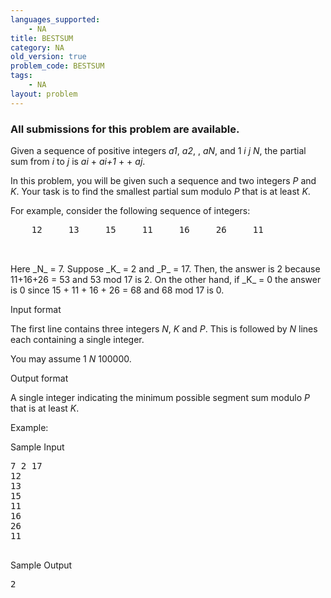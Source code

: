 ```yaml
---
languages_supported:
    - NA
title: BESTSUM
category: NA
old_version: true
problem_code: BESTSUM
tags:
    - NA
layout: problem
---
```

###  All submissions for this problem are available. 

 Given a sequence of positive integers _a1_, _a2_, , _aN_, and 1 _i_ _j_ _N_, the partial sum from _i_ to _j_ is _ai_ + _ai+1_ + + _aj_.

 In this problem, you will be given such a sequence and two integers _P_ and _K_. Your task is to find the smallest partial sum modulo _P_ that is at least _K_.

For example, consider the following sequence of integers:

<pre>
    12     13     15     11     16     26     11


</pre> Here _N_ = 7. Suppose _K_ = 2 and _P_ = 17. Then, the answer is 2 because 11+16+26 = 53 and 53 mod 17 is 2. On the other hand, if _K_ = 0 the answer is 0 since 15 + 11 + 16 + 26 = 68 and 68 mod 17 is 0.
Input format

The first line contains three integers _N_, _K_ and _P_. This is followed by _N_ lines each containing a single integer.

You may assume 1 _N_ 100000.

Output format

A single integer indicating the minimum possible segment sum modulo _P_ that is at least _K_.

Example:

Sample Input

<pre>
7 2 17
12
13
15
11
16
26
11

</pre>Sample Output
<pre>
2

</pre>